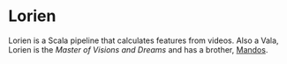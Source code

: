 # Lorien

Lorien is a Scala pipeline that calculates features from videos. Also a Vala, Lorien is the _Master of Visions and Dreams_ and has a brother, [Mandos](https://github.com/kokellab/mandos).

